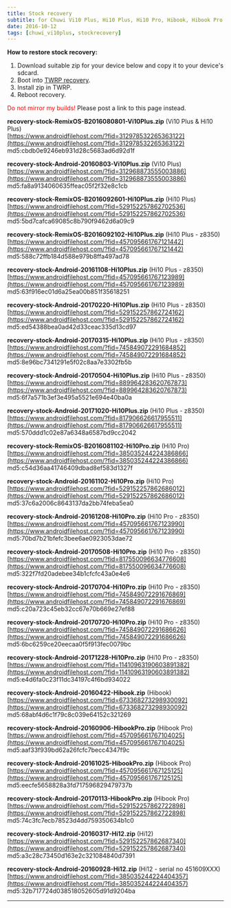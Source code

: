 ```yaml
---
title: Stock recovery
subtitle: for Chuwi Vi10 Plus, Hi10 Plus, Hi10 Pro, Hibook, Hibook Pro & Hi12
date: 2016-10-12
tags: [chuwi_vi10plus, stockrecovery]
---
```


**How to restore stock recovery:**

1. Download suitable zip for your device below and copy it to your device's sdcard.
2. Boot into [TWRP recovery](/devices/chuwi_vi10plus/TWRP).
3. Install zip in TWRP.
4. Reboot recovery.

<span style="color:#FF0000;">Do not mirror my builds!</span> Please post a link to this page instead.

**recovery-stock-RemixOS-B2016080801-Vi10Plus.zip** (Vi10 Plus & Hi10 Plus)  
[https://www.androidfilehost.com/?fid=312978532265363122](https://www.androidfilehost.com/?fid=312978532265363122)  
md5:cbdb0e9246eb931d28c5683ad6d92d1f

**recovery-stock-Android-20160803-Vi10Plus.zip** (Vi10 Plus)  
[https://www.androidfilehost.com/?fid=312968873555003886](https://www.androidfilehost.com/?fid=312968873555003886)  
md5:fa8a9134060635ffeac05f2f32e8c1cb

**recovery-stock-RemixOS-B2016092601-Hi10Plus.zip** (Hi10 Plus)  
[https://www.androidfilehost.com/?fid=529152257862702536](https://www.androidfilehost.com/?fid=529152257862702536)  
md5:5bd7cafca69085c8b790f9462d6a09c9

**recovery-stock-RemixOS-B2016092102-Hi10Plus.zip** (Hi10 Plus - z8350)  
[https://www.androidfilehost.com/?fid=457095661767121442](https://www.androidfilehost.com/?fid=457095661767121442)  
md5:588c72ffb184d588e979b8ffa497ad78

**recovery-stock-Android-20161108-Hi10Plus.zip** (Hi10 Plus - z8350)  
[https://www.androidfilehost.com/?fid=457095661767123989](https://www.androidfilehost.com/?fid=457095661767123989)  
md5:63f916ec01d6a25ea00b851f35618251

**recovery-stock-Android-20170220-Hi10Plus.zip** (Hi10 Plus - z8350)  
[https://www.androidfilehost.com/?fid=529152257862724162](https://www.androidfilehost.com/?fid=529152257862724162)  
md5:ed54388bea0ad42d33ceac335d13cd97

**recovery-stock-Android-20170315-Hi10Plus.zip** (Hi10 Plus - z8350)  
[https://www.androidfilehost.com/?fid=745849072291684852](https://www.androidfilehost.com/?fid=745849072291684852)  
md5:8e96bc7341291e5f02c8aa7e3302fb5b

**recovery-stock-Android-20170504-Hi10Plus.zip** (Hi10 Plus - z8350)  
[https://www.androidfilehost.com/?fid=889964283620767873](https://www.androidfilehost.com/?fid=889964283620767873)  
md5:6f7a571b3ef3e495a5521e694e40ba0a

**recovery-stock-Android-20171020-Hi10Plus.zip** (Hi10 Plus - z8350)  
[https://www.androidfilehost.com/?fid=817906626617955511](https://www.androidfilehost.com/?fid=817906626617955511)  
md5:570ddd1c02e87a6348a6587bd9cc2042

**recovery-stock-RemixOS-B2016081102-Hi10Pro.zip** (Hi10 Pro)  
[https://www.androidfilehost.com/?fid=385035244224386866](https://www.androidfilehost.com/?fid=385035244224386866)  
md5:c54d36aa41746409dbad8ef583d1327f

**recovery-stock-Android-20161102-Hi10Pro.zip** (Hi10 Pro)  
[https://www.androidfilehost.com/?fid=529152257862686012](https://www.androidfilehost.com/?fid=529152257862686012)  
md5:37c6a2006c8643137da2bb74feba5ea0

**recovery-stock-Android-20161208-Hi10Pro.zip** (Hi10 Pro - z8350)  
[https://www.androidfilehost.com/?fid=457095661767123990](https://www.androidfilehost.com/?fid=457095661767123990)  
md5:70bd7b21bfefc3bee6ae0923053dae72

**recovery-stock-Android-20170508-Hi10Pro.zip** (Hi10 Pro - z8350)  
[https://www.androidfilehost.com/?fid=817550096634776608](https://www.androidfilehost.com/?fid=817550096634776608)  
md5:322f7fd20adebee34b1cfcfc43a0e4e6

**recovery-stock-Android-20170704-Hi10Pro.zip** (Hi10 Pro - z8350)  
[https://www.androidfilehost.com/?fid=745849072291676869](https://www.androidfilehost.com/?fid=745849072291676869)  
md5:c20a723c45eb32cc67e70b669e27ef88

**recovery-stock-Android-20170720-Hi10Pro.zip** (Hi10 Pro - z8350)  
[https://www.androidfilehost.com/?fid=745849072291686626](https://www.androidfilehost.com/?fid=745849072291686626)  
md5:6bc6259ce20eecaa0f5f913fec0079bc

**recovery-stock-Android-20171228-Hi10Pro.zip** (Hi10 Pro - z8350)  
[https://www.androidfilehost.com/?fid=11410963190603891382](https://www.androidfilehost.com/?fid=11410963190603891382)  
md5:e4d6fa0c23f11dc34197c4f6bd934022

**recovery-stock-Android-20160422-Hibook.zip** (Hibook)  
[https://www.androidfilehost.com/?fid=673368273298930092](https://www.androidfilehost.com/?fid=673368273298930092)  
md5:68abf4d6c1f79c8c039e64152c321269

**recovery-stock-Android-20160906-HibookPro.zip** (Hibook Pro)  
[https://www.androidfilehost.com/?fid=457095661767104025](https://www.androidfilehost.com/?fid=457095661767104025)  
md5:aaf33f939bd62a26fcfc7becc4347f9c

**recovery-stock-Android-20161025-HibookPro.zip** (Hibook Pro)  
[https://www.androidfilehost.com/?fid=457095661767125125](https://www.androidfilehost.com/?fid=457095661767125125)  
md5:eecfe5658828a3fd717596829479737b

**recovery-stock-Android-20170113-HibookPro.zip** (Hibook Pro)  
[https://www.androidfilehost.com/?fid=529152257862722898](https://www.androidfilehost.com/?fid=529152257862722898)  
md5:74c3fc7ecb78523d4dd759350634b1c0

**recovery-stock-Android-20160317-Hi12.zip** (Hi12)  
[https://www.androidfilehost.com/?fid=529152257862687340](https://www.androidfilehost.com/?fid=529152257862687340)  
md5:a3c28c73450d163e2c321084840d7391

**recovery-stock-Android-20160928-Hi12.zip** (Hi12 - serial no 451609XXX)  
[https://www.androidfilehost.com/?fid=385035244224404357](https://www.androidfilehost.com/?fid=385035244224404357)  
md5:32b717724d038518052605d91d9204ba

----
